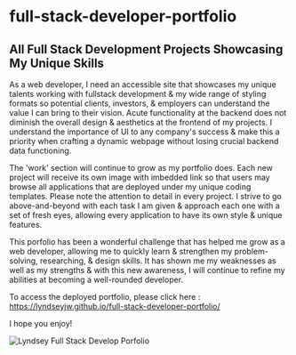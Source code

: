 # full-stack-developer-portfolio

## All Full Stack Development Projects Showcasing My Unique Skills

As a web developer, I need an accessible site that showcases my unique talents working with fullstack development & my wide range of styling formats so potential clients, investors, & employers can understand the value I can bring to their vision. Acute functionality at the backend does not diminish the overall design & aesthetics at the frontend of my projects. I understand the importance of UI to any company's success & make this a priority when crafting a dynamic webpage without losing crucial backend data functioning.  

The 'work' section will continue to grow as my portfolio does. Each new project will receive its own image with imbedded link so that users may browse all applications that are deployed under my unique coding templates. Please note the attention to detail in every project. I strive to go above-and-beyond with each task I am given & approach each one with a set of fresh eyes, allowing every application to have its own style & unique features. 

This porfolio has been a wonderful challenge that has helped me grow as a web developer, allowing me to quickly learn & strengthen my problem-solving, researching, & design skills. It has shown me my weaknesses as well as my strengths & with this new awareness, I will continue to refine my abilities at becoming a well-rounded developer. 

To access the deployed portfolio, please click here : https://lyndseyjw.github.io/full-stack-developer-portfolio/

I hope you enjoy!

![Lyndsey Full Stack Develop Porfolio](./assets/images/full-page-screenshot.png)